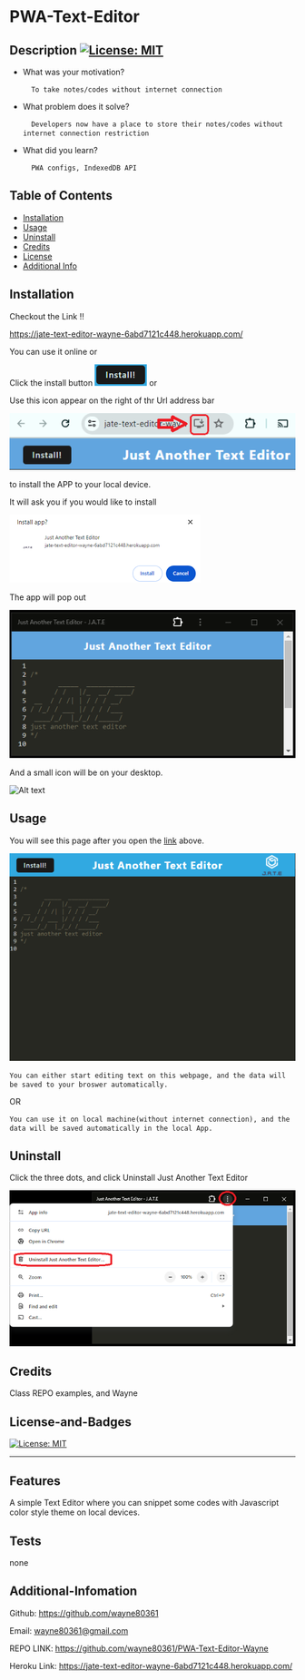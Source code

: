 # <Your-Project-Title>PWA-Text-Editor

## Description [![License: MIT](https://img.shields.io/badge/License-MIT-yellow.svg)](https://opensource.org/licenses/MIT)

- What was your motivation?

        To take notes/codes without internet connection

- What problem does it solve?

        Developers now have a place to store their notes/codes without internet connection restriction

- What did you learn?

        PWA configs, IndexedDB API

## Table of Contents

- [Installation](#installation)
- [Usage](#usage)
- [Uninstall](#uninstall)
- [Credits](#credits)
- [License](#license-and-badges)
- [Additional Info](#additional-infomation)

## Installation

Checkout the Link !!

https://jate-text-editor-wayne-6abd7121c448.herokuapp.com/

You can use it online or

Click the install button ![Alt text](Screenshots/InstallButton.png) or

Use this icon appear on the right of thr Url address bar

![Alt text](Screenshots/downloadIcon.png)

to install the APP to your local device.

It will ask you if you would like to install

![Alt text](Screenshots/Prompt.png)

The app will pop out

![Alt text](Screenshots/installedApp.png)

And a small icon will be on your desktop.

![Alt text](client/favicon.ico)

## Usage

You will see this page after you open the [link](https://jate-text-editor-wayne-6abd7121c448.herokuapp.com/) above.

![Alt text](Screenshots/AppLayout.png)

    You can either start editing text on this webpage, and the data will be saved to your broswer automatically.

OR

    You can use it on local machine(without internet connection), and the data will be saved automatically in the local App.

## Uninstall

Click the three dots, and click Uninstall Just Another Text Editor

![Alt text](Screenshots/uninstall.png)

## Credits

Class REPO examples, and Wayne

## License-and-Badges

[![License: MIT](https://img.shields.io/badge/License-MIT-yellow.svg)](https://opensource.org/licenses/MIT)

---

## Features

A simple Text Editor where you can snippet some codes with Javascript color style theme on local devices.

## Tests

none

## Additional-Infomation

Github: https://github.com/wayne80361

Email: wayne80361@gmail.com

REPO LINK: https://github.com/wayne80361/PWA-Text-Editor-Wayne

Heroku Link: https://jate-text-editor-wayne-6abd7121c448.herokuapp.com/
